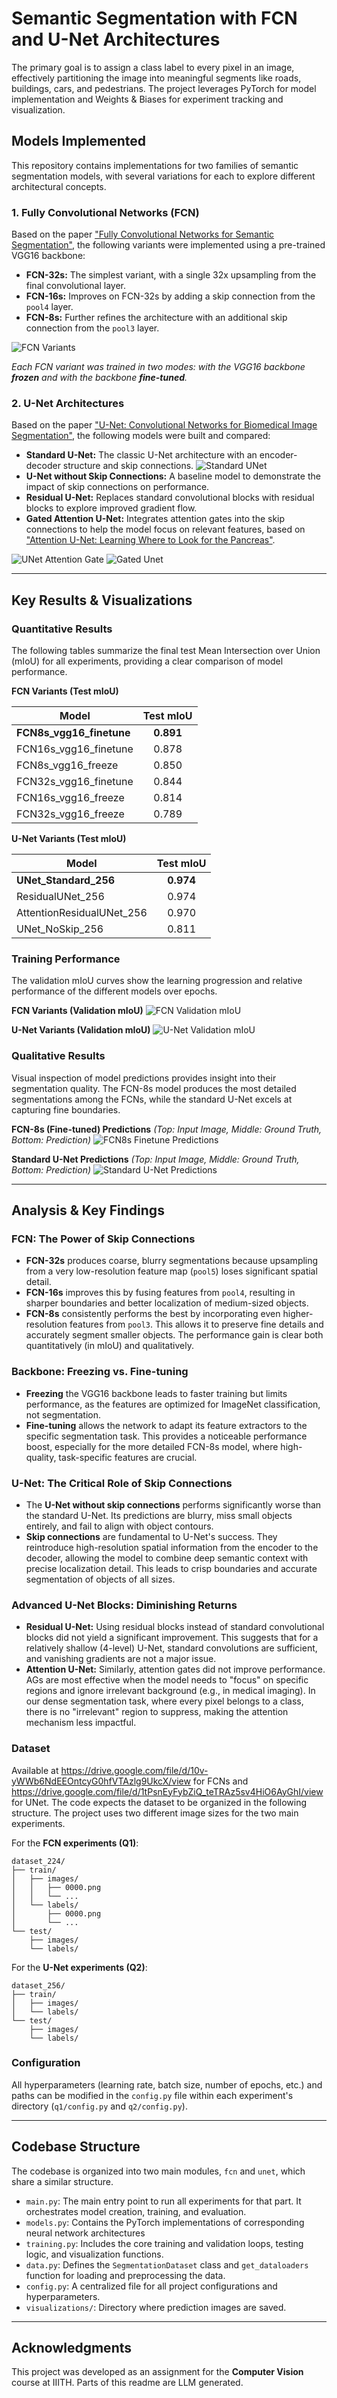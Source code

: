 # Semantic Segmentation with FCN and U-Net Architectures

The primary goal is to assign a class label to every pixel in an image, effectively partitioning the image into meaningful segments like roads, buildings, cars, and pedestrians. The project leverages PyTorch for model implementation and Weights & Biases for experiment tracking and visualization.

## Models Implemented

This repository contains implementations for two families of semantic segmentation models, with several variations for each to explore different architectural concepts.

### 1. Fully Convolutional Networks (FCN)
Based on the paper ["Fully Convolutional Networks for Semantic Segmentation"](https://arxiv.org/abs/1411.4038), the following variants were implemented using a pre-trained VGG16 backbone:

-   **FCN-32s:** The simplest variant, with a single 32x upsampling from the final convolutional layer.
-   **FCN-16s:** Improves on FCN-32s by adding a skip connection from the `pool4` layer.
-   **FCN-8s:** Further refines the architecture with an additional skip connection from the `pool3` layer.

![FCN Variants](docs/FCNs.jpg)

*Each FCN variant was trained in two modes: with the VGG16 backbone **frozen** and with the backbone **fine-tuned**.*

### 2. U-Net Architectures
Based on the paper ["U-Net: Convolutional Networks for Biomedical Image Segmentation"](https://arxiv.org/abs/1505.04597), the following models were built and compared:

-   **Standard U-Net:** The classic U-Net architecture with an encoder-decoder structure and skip connections.
![Standard UNet](docs/U-Net.png)
-   **U-Net without Skip Connections:** A baseline model to demonstrate the impact of skip connections on performance.
-   **Residual U-Net:** Replaces standard convolutional blocks with residual blocks to explore improved gradient flow.
-   **Gated Attention U-Net:** Integrates attention gates into the skip connections to help the model focus on relevant features, based on ["Attention U-Net: Learning Where to Look for the Pancreas"](https://arxiv.org/abs/1804.03999).

![UNet Attention Gate](docs/attention_gate.jpg)
![Gated Unet](docs/gated_unet.jpg)

---

## Key Results & Visualizations

### Quantitative Results

The following tables summarize the final test Mean Intersection over Union (mIoU) for all experiments, providing a clear comparison of model performance.

**FCN Variants (Test mIoU)**

| Model                       | Test mIoU |
| --------------------------- | :-------: |
| **FCN8s_vgg16_finetune**    | **0.891** |
| FCN16s_vgg16_finetune   |   0.878   |
| FCN8s_vgg16_freeze      |   0.850   |
| FCN32s_vgg16_finetune   |   0.844   |
| FCN16s_vgg16_freeze     |   0.814   |
| FCN32s_vgg16_freeze     |   0.789   |

**U-Net Variants (Test mIoU)**

| Model                          | Test mIoU |
| ------------------------------ | :-------: |
| **UNet_Standard_256**          | **0.974** |
| ResidualUNet_256               |   0.974   |
| AttentionResidualUNet_256      |   0.970   |
| UNet_NoSkip_256                |   0.811   |

### Training Performance

The validation mIoU curves show the learning progression and relative performance of the different models over epochs.

**FCN Variants (Validation mIoU)**
![FCN Validation mIoU](docs/W&B%20Chart%204_15_2025,%2010_33_13%20PM.png)

**U-Net Variants (Validation mIoU)**
![U-Net Validation mIoU](docs/W&B%20Chart%204_16_2025,%202_00_23%20AM.png)

### Qualitative Results

Visual inspection of model predictions provides insight into their segmentation quality. The FCN-8s model produces the most detailed segmentations among the FCNs, while the standard U-Net excels at capturing fine boundaries.

**FCN-8s (Fine-tuned) Predictions**
*(Top: Input Image, Middle: Ground Truth, Bottom: Prediction)*
![FCN8s Finetune Predictions](fcn/visualizations/FCN8s_vgg16_finetune/grid_comparison.png)

**Standard U-Net Predictions**
*(Top: Input Image, Middle: Ground Truth, Bottom: Prediction)*
![Standard U-Net Predictions](unet/visualizations/visualizations/UNet_Standard_256/grid_comparison.png)

---

## Analysis & Key Findings

### FCN: The Power of Skip Connections
-   **FCN-32s** produces coarse, blurry segmentations because upsampling from a very low-resolution feature map (`pool5`) loses significant spatial detail.
-   **FCN-16s** improves this by fusing features from `pool4`, resulting in sharper boundaries and better localization of medium-sized objects.
-   **FCN-8s** consistently performs the best by incorporating even higher-resolution features from `pool3`. This allows it to preserve fine details and accurately segment smaller objects. The performance gain is clear both quantitatively (in mIoU) and qualitatively.

### Backbone: Freezing vs. Fine-tuning
-   **Freezing** the VGG16 backbone leads to faster training but limits performance, as the features are optimized for ImageNet classification, not segmentation.
-   **Fine-tuning** allows the network to adapt its feature extractors to the specific segmentation task. This provides a noticeable performance boost, especially for the more detailed FCN-8s model, where high-quality, task-specific features are crucial.

### U-Net: The Critical Role of Skip Connections
-   The **U-Net without skip connections** performs significantly worse than the standard U-Net. Its predictions are blurry, miss small objects entirely, and fail to align with object contours.
-   **Skip connections** are fundamental to U-Net's success. They reintroduce high-resolution spatial information from the encoder to the decoder, allowing the model to combine deep semantic context with precise localization detail. This leads to crisp boundaries and accurate segmentation of objects of all sizes.

### Advanced U-Net Blocks: Diminishing Returns
-   **Residual U-Net:** Using residual blocks instead of standard convolutional blocks did not yield a significant improvement. This suggests that for a relatively shallow (4-level) U-Net, standard convolutions are sufficient, and vanishing gradients are not a major issue.
-   **Attention U-Net:** Similarly, attention gates did not improve performance. AGs are most effective when the model needs to "focus" on specific regions and ignore irrelevant background (e.g., in medical imaging). In our dense segmentation task, where every pixel belongs to a class, there is no "irrelevant" region to suppress, making the attention mechanism less impactful.

### Dataset

Available at https://drive.google.com/file/d/10v-yWWb6NdEEOntcyG0hfVTAzlg9UkcX/view for FCNs and https://drive.google.com/file/d/1tPsnEyFybZiQ_teTRAz5sv4HiO6AyGhI/view for UNet. The code expects the dataset to be organized in the following structure. The project uses two different image sizes for the two main experiments.

For the **FCN experiments (Q1)**:
```
dataset_224/
├── train/
│   ├── images/
│   │   ├── 0000.png
│   │   └── ...
│   └── labels/
│       ├── 0000.png
│       └── ...
└── test/
    ├── images/
    └── labels/
```

For the **U-Net experiments (Q2)**:
```
dataset_256/
├── train/
│   ├── images/
│   └── labels/
└── test/
    ├── images/
    └── labels/
```

### Configuration

All hyperparameters (learning rate, batch size, number of epochs, etc.) and paths can be modified in the `config.py` file within each experiment's directory (`q1/config.py` and `q2/config.py`).

---

## Codebase Structure

The codebase is organized into two main modules, `fcn` and `unet`, which share a similar structure.

-   `main.py`: The main entry point to run all experiments for that part. It orchestrates model creation, training, and evaluation.
-   `models.py`: Contains the PyTorch implementations of corresponding neural network architectures 
-   `training.py`: Includes the core training and validation loops, testing logic, and visualization functions.
-   `data.py`: Defines the `SegmentationDataset` class and `get_dataloaders` function for loading and preprocessing the data.
-   `config.py`: A centralized file for all project configurations and hyperparameters.
-   `visualizations/`: Directory where prediction images are saved.

---

## Acknowledgments

This project was developed as an assignment for the **Computer Vision** course at IIITH. Parts of this readme are LLM generated.